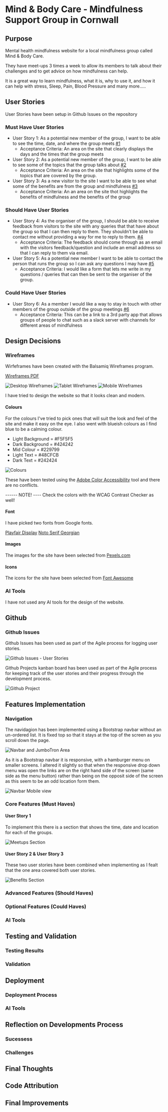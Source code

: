 # Mind & Body Care - Mindfulness Support Group in Cornwall 

## Purpose 
  Mental health mindfulness website for a local mindfulness group called Mind & Body Care.

  They have meet-ups 3 times a week to allow its members to talk about their challenges and to get advice on how mindfulness can help. 

  It is a great way to learn mindfulness, what it is, why to use it, and how it can help with stress, Sleep, Pain, Blood Pressure and many more….. 

## User Stories 
  User Stories have been setup in Github Issues on the repository 

### Must Have User Stories 

* User Story 1: As a potential new member of the group, I want to be able to see the time, date, and where the group meets [#1](https://github.com/surfdemon/mind-body-care/issues/1)
  * Acceptance Criteria: An area on the site that clearly displays the days and the times that the group meets 
* User Story 2: As a potential new member of the group, I want to be able to see some of the topics that the group talks about [#2](https://github.com/surfdemon/mind-body-care/issues/2)
  * Acceptance  Criteria: An area on the site that highlights some of the topics that are covered by the group. 
* User Story 3: As a new visitor to the site I want to be able to see what some of the benefits are from the group and mindfulness [#3](https://github.com/surfdemon/mind-body-care/issues/3)
  * Acceptance Criteria: An an area on the site thot highlights the benefits of mindfulness and the benefits of the group 

### Should Have User Stories 

* User Story 4: As the organiser of the group, I should be able to receive feedback from visitors to the site with any queries that that have about the group so that I can then reply to them. They shouldn’t be able to contact me without providing a way for me to reply to them. [#4](https://github.com/surfdemon/mind-body-care/issues/4)
  * Acceptance Criteria: The feedback should come through as an email with the visitors feedback/question and include an email address so that I can reply to them via email.
* User Story 5: As a potential new member I want to be able to contact the person that runs the group so I can ask any questions I may have [#5](https://github.com/surfdemon/mind-body-care/issues/5)
  * Acceptance Criteria: I would like a form that lets me write in my questions / queries that can then be sent to the organiser of the group. 

### Could Have User Stories 

* User Story 6: As a member I would like a way to stay in touch with other members of the group outside of the group meetings [#6](https://github.com/surfdemon/mind-body-care/issues/6)
  * Acceptance Criteria: This can be a link to a 3rd party app that allows groups of people to chat such as a slack server with channels for different areas of mindfulness 

## Design Decisions 

### Wireframes 
  Wirfeframes have been created with the Balsamiq Wireframes program.

  [Wireframes PDF](./assets/images/Mind-Body-Care-Wireframes.pdf)

  ![Desktop Wireframes](./assets/images/mind-body-care-desktop-wireframes.png)
  ![Tablet Wireframes](./assets/images/mind-body-care-tablet-wireframes.png)
  ![Mobile Wireframes](./assets/images/mind-body-care-mobile-wireframes.png)

  I have tried to design the website so that it looks clean and modern.

  #### Colours
  For the colours I've tried to pick ones that will suit the look and feel of the site and make it easy on the eye. I also went with blueish colours as I find blue to be a calming colour. 

  * Light Background = #F5F5F5
  * Dark Background = #424242
  * Mid Colour = #229799
  * Light Text = #48CFCB
  * Dark Text = #242424

  ![Colours](/assets/images/mind-body-care-colors.png)

  These have been tested using the [Adobe Color Accessibility](https://color.adobe.com/create/color-accessibility) tool and there are no conflicts.

  ------ NOTE! ---- 
  Check the colors with the WCAG Contrast Checker as well!

  #### Font 
  I have picked two fonts from Google fonts. 

  [Playfair Display](https://fonts.google.com/specimen/Playfair+Display)
  [Noto Serif Georgian](https://fonts.google.com/noto/specimen/Noto+Serif+Georgian?preview.text=Mind%20%26%20Body%20Care&query=georgia)
  
  
  #### Images 
  The images for the site have been selected from [Pexels.com](https://www.pexels.com/)

  #### Icons 
  The icons for the site have been selected from [Font Awesome](https://fontawesome.com/)

  ### AI Tools 
  I have not used any AI tools for the design of the website.
  
## Github 
### Github Issues 
  Github Issues has been used as part of the Agile process for logging user stories. 

  ![Github Issues - User Stories](./assets/images/mind-body-care-github-user-stories.png)

  Github Projects kanban board has been used as part of the Agile process for keeping track of the user stories and their progress through the development process. 

  ![Github Project](./assets/images/mind-body-care-github-project.png)

## Features Implementation 

### Navigation 
  The navidagion has been implemented using a Bootstrap navbar without an un-ordered list. It is fixed top so that it stays at the top of the screen as you scroll down the page.

  ![Navbar and JumboTron Area](./assets/images/mind-body-care-nav-jumbotron.png)

  As it is a Bootstrap navbar it is responsive, with a hamburger menu on smaller screens. I altered it slightly so that when the responsive drop down menu was open the links are on the 
  right hand side of the screen (same side as the menu button) rather than being on the opposit side of the screen as this seem to be an odd location form them. 

  ![Navbar Mobile view](./assets/images/mind-body-care-mobile-menu.png)


### Core Features (Must Haves)
    
#### User Story 1 
  To implement this there is a section that shows the time, date and location for each of the groups. 

  ![Meetups Section](./assets/images/mind-body-care-meetups-area.png)

#### User Story 2 & User Story 3
  These two user stories have been combined when implementing as I fealt that the one area covered both user stories. 

  ![Benefits Section](./assets/images/mind-body-care-benefits-area.png)

### Advanced Features (Should Haves)

### Optional Features (Could Haves)

### AI Tools 

## Testing and Validation 

### Testing Results 

### Validation 

## Deployment 

### Deployment Process

### AI Tools 

## Reflection on Developments Process 

### Sucessess

### Challenges 

## Final Thoughts 

## Code Attribution 

## Final Improvements

